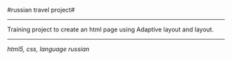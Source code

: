 #russian travel project#
______________
Training project to create an html page using Adaptive layout and layout.
________________
*html5, css, language russian*